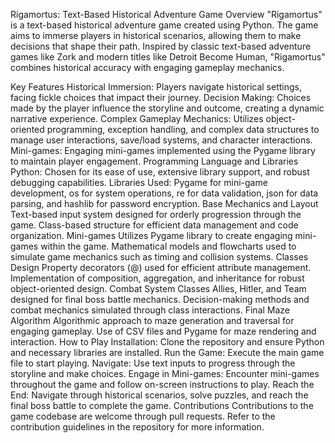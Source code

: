 Rigamortus: Text-Based Historical Adventure Game
Overview
"Rigamortus" is a text-based historical adventure game created using Python. The game aims to immerse players in historical scenarios, allowing them to make decisions that shape their path. Inspired by classic text-based adventure games like Zork and modern titles like Detroit Become Human, "Rigamortus" combines historical accuracy with engaging gameplay mechanics.

Key Features
Historical Immersion: Players navigate historical settings, facing fickle choices that impact their journey.
Decision Making: Choices made by the player influence the storyline and outcome, creating a dynamic narrative experience.
Complex Gameplay Mechanics: Utilizes object-oriented programming, exception handling, and complex data structures to manage user interactions, save/load systems, and character interactions.
Mini-games: Engaging mini-games implemented using the Pygame library to maintain player engagement.
Programming Language and Libraries
Python: Chosen for its ease of use, extensive library support, and robust debugging capabilities.
Libraries Used: Pygame for mini-game development, os for system operations, re for data validation, json for data parsing, and hashlib for password encryption.
Base Mechanics and Layout
Text-based input system designed for orderly progression through the game.
Class-based structure for efficient data management and code organization.
Mini-games
Utilizes Pygame library to create engaging mini-games within the game.
Mathematical models and flowcharts used to simulate game mechanics such as timing and collision systems.
Classes Design
Property decorators (@) used for efficient attribute management.
Implementation of composition, aggregation, and inheritance for robust object-oriented design.
Combat System
Classes Allies, Hitler, and Team designed for final boss battle mechanics.
Decision-making methods and combat mechanics simulated through class interactions.
Final Maze Algorithm
Algorithmic approach to maze generation and traversal for engaging gameplay.
Use of CSV files and Pygame for maze rendering and interaction.
How to Play
Installation: Clone the repository and ensure Python and necessary libraries are installed.
Run the Game: Execute the main game file to start playing.
Navigate: Use text inputs to progress through the storyline and make choices.
Engage in Mini-games: Encounter mini-games throughout the game and follow on-screen instructions to play.
Reach the End: Navigate through historical scenarios, solve puzzles, and reach the final boss battle to complete the game.
Contributions
Contributions to the game codebase are welcome through pull requests. Refer to the contribution guidelines in the repository for more information.
